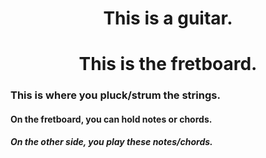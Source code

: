 <html>

<head>
  
 <style>
h1 {text-align: center;}
p {text-align: center;}
</style>
  
<title> GUItar Basics </title>

</head>

<body>
  
  <h1> <strong>This is a guitar.</strong> </h1>
  
  <h1> This is the fretboard. </h1>
  
  <h3> This is where you pluck/strum the strings. </h3>
  
  <h4> On the fretboard, you can hold notes or chords. </h4>
  
  <h5> On the other side, you play these notes/chords. </h5>
  
</body>

<html>
